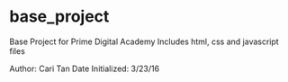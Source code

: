 # base_project

Base Project for Prime Digital Academy
Includes html, css and javascript files

Author: Cari Tan
Date Initialized: 3/23/16
